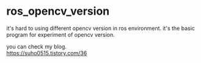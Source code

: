 # ros_opencv_version
 it's hard to using different opencv version in ros environment. it's the basic program for experiment of opencv version.

you can check my blog.  
https://suho0515.tistory.com/36
